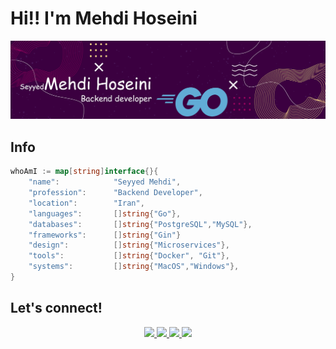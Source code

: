 # Hi!! I'm  Mehdi Hoseini

<!-- HEADER -->
[![MasterHead](banner.png)](https://github.com/Mehdihoseinii)

## Info
```go
whoAmI := map[string]interface{}{
	"name":            "Seyyed Mehdi",
	"profession":      "Backend Developer",
	"location":        "Iran",
	"languages":       []string{"Go"},
	"databases":       []string{"PostgreSQL","MySQL"},
	"frameworks":      []string{"Gin"}
	"design":          []string{"Microservices"},
	"tools":           []string{"Docker", "Git"},
	"systems":         []string{"MacOS","Windows"},
}
``` 

## Let's connect! 
<!-- Hand shake: <img src="https://media.giphy.com/media/hvRJCLFzcasrR4ia7z/giphy.gif" width="25px"> -->

<div align="center">
<p align="center"></p>
<a href="https://www.twitter.com/Mehdihoseinii/" target="_blank">
    <img src="https://img.shields.io/badge/Twitter-1DA1F2?style=for-the-badge&logo=twitter&logoColor=white" />
</a>
	
<a href="https://www.linkedin.com/in/Seyyed_Mehdi_Hoseini/" target="_blank">
    <img src="https://img.shields.io/badge/linkedin-%230077B5.svg?&style=for-the-badge&logo=linkedin&logoColor=white" />
</a>


<a href="mailto:Mehdihoseiniorginal@gmail.com" target="_blank">
    <img src="https://img.shields.io/badge/-Gmail-c20006?style=for-the-badge&logo=gmail&logoColor=white" />
</a>

<a href="https://github.com/Mehdihoseinii/Mehdihoseinii/raw/main/CV.Mehdi.pdf">
	<img src="https://img.shields.io/badge/-Resume-10a100?style=for-the-badge&logoColor=white" />
</a>
</div>

